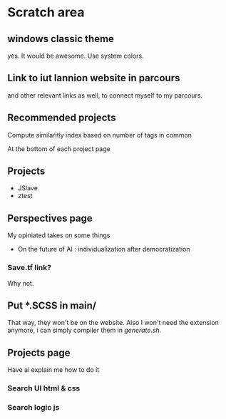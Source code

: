 # Scratch area

## windows classic theme

yes. It would be awesome. Use system colors.

## Link to iut lannion website in parcours

and other relevant links as well, to connect myself to my parcours.

## Recommended projects

Compute similaritly index based on number of tags in common

At the bottom of each project page

## Projects

- JSlave
- ztest

## Perspectives page

My opiniated takes on some things

- On the future of AI : individualization after democratization

### Save.tf link?

Why not.

## Put *.SCSS in main/

That way, they won't be on the website. Also I won't need the extension anymore, i can simply compiler them in *generate.sh*.

## Projects page

Have ai explain me how to do it

### Search UI html & css

### Search logic js
